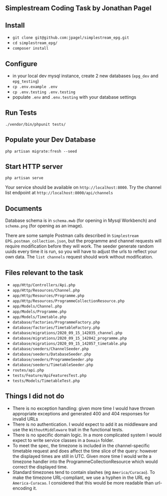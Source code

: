 ## Simplestream Coding Task by Jonathan Pagel

## Install
- `git clone git@github.com:jpagel/simplestream_epg.git`
- `cd simplestream_epg/`
- `composer install`

## Configure
- in your local dev mysql instance, create 2 new databases (`epg_dev` and `epg_testing`)
- `cp .env.example .env`
- `cp .env.testing .env.testing`
- populate `.env` and `.env.testing` with your database settings

## Run Tests
`./vendor/bin/phpunit tests/`

## Populate your Dev Database
`php artisan migrate:fresh --seed`

## Start HTTP server
`php artisan serve`

Your service should be available on `http://localhost:8000`. Try the channel list endpoint at 
`http://localhost:8000/api/channels`

## Documents
Database schema is in `schema.mwb` (for opening in Mysql Workbench) and `schema.png` (for opening as an image).

There are some sample Postman calls described in `Simplestream EPG.postman_collection.json`, but the programme and 
channel requests will require modification before they will work. The seeder generate random uuids every time it is
run, so you will have to adjust the urls to reflect your own data. The `list channels` request should work without
modification.


## Files relevant to the task
- `app/Http/Controllers/Api.php`
- `app/Http/Resources/Channel.php`
- `app/Http/Resources/Programme.php`
- `app/Http/Resources/ProgrammeCollectionResource.php`
- `app/Models/Channel.php`
- `app/Models/Programme.php`
- `app/Models/Timetable.php`
- `database/factories/ProgrammeFactory.php`
- `database/factories/TimetableFactory.php`
- `database/migrations/2020_09_15_142035_channel.php`
- `database/migrations/2020_09_15_142042_programme.php`
- `database/migrations/2020_09_15_142057_timetable.php`
- `database/seeders/ChannelSeeder.php`
- `database/seeders/DatabaseSeeder.php`
- `database/seeders/ProgrammeSeeder.php`
- `database/seeders/TimetableSeeder.php`
- `routes/api.php`
- `tests/Feature/ApiFeaturesTest.php`
- `tests/Models/TimetableTest.php`

## Things I did not do
- There is no exception handling: given more time I would have thrown appropriate exceptions and generated
400 and 404 responses for invalid URLs
- There is no authentication. I would expect to add it as middleware and use the `WithoutMiddleware` trait
in the functional tests.
- There is no specific domain logic. In a more complicated system I would expect to write service classes in a
`Domain` folder.
- To meet the spec, the timezone is included in the channel-specific timetable request and does affect the time slice
of the query: however the displayed times are still in UTC. Given more time I would write a timezone handler into
the ProgrammeCollectionResource which would correct the displayed time.
- Standard timezones tend to contain slashes (eg `America/Curacao`). To make the timezone URL-compliant, we use 
a hyphen in the URL eg `America-Curacao`. I considered that this would be more readable than url-encoding it.
